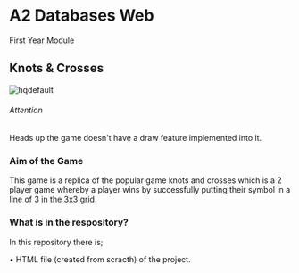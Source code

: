 # A2 Databases Web
First Year Module

## Knots & Crosses
![hqdefault](https://user-images.githubusercontent.com/74104140/106934659-4c2caa80-6712-11eb-8feb-84883c5cac9e.jpg)

###### Attention
Heads up the game doesn't have a draw feature implemented into it.

### Aim of the Game
This game is a replica of the popular game knots and crosses which is a 2 player game whereby a player wins by successfully putting their symbol in a line of 3 in the 3x3 grid.

###  What is in the respository?
In this repository there is;

• HTML file (created from scracth) of the project.
